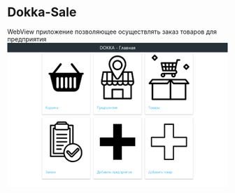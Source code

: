 # Dokka-Sale
WebView приложение позволяющее осуществлять заказ товаров для предприятия
![Image alt](https://raw.githubusercontent.com/BUS410/Dokka-Sale/refs/heads/main/screenshots/Screenshot%202024-11-27%20at%2011-13-03%20.png)
